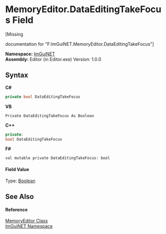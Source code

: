 # MemoryEditor.DataEditingTakeFocus Field
 

\[Missing <summary> documentation for "F:ImGuiNET.MemoryEditor.DataEditingTakeFocus"\]

**Namespace:**&nbsp;<a href="7ecbdf68-1567-8265-0ab1-032412bfb743">ImGuiNET</a><br />**Assembly:**&nbsp;Editor (in Editor.exe) Version: 1.0.0

## Syntax

**C#**<br />
``` C#
private bool DataEditingTakeFocus
```

**VB**<br />
``` VB
Private DataEditingTakeFocus As Boolean
```

**C++**<br />
``` C++
private:
bool DataEditingTakeFocus
```

**F#**<br />
``` F#
val mutable private DataEditingTakeFocus: bool
```


#### Field Value
Type: <a href="https://docs.microsoft.com/dotnet/api/system.boolean" target="_blank">Boolean</a>

## See Also


#### Reference
<a href="890df73b-7e61-9f58-d9a0-2aadbdf50fc1">MemoryEditor Class</a><br /><a href="7ecbdf68-1567-8265-0ab1-032412bfb743">ImGuiNET Namespace</a><br />